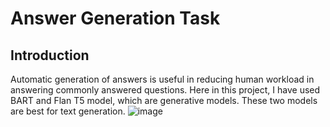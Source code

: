 # Answer Generation Task
## Introduction
Automatic generation of answers is useful in reducing human workload in answering commonly answered questions.
Here in this project, I have used BART and Flan T5 model, which are generative models. These two models are best for text generation.
![image](https://github.com/user-attachments/assets/f90a7f24-f9c2-4c1d-a6a3-4191e6293445)
